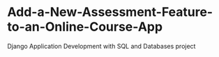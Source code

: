 # Add-a-New-Assessment-Feature-to-an-Online-Course-App
Django Application Development with SQL and Databases project
